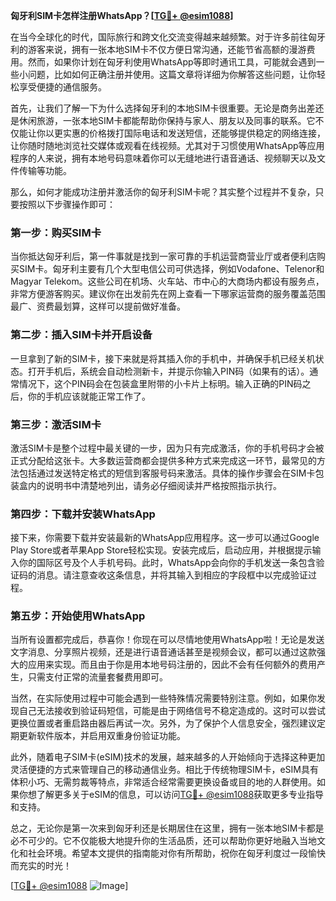 **匈牙利SIM卡怎样注册WhatsApp？[[TG💪+ @esim1088](https://t.me/s/esim1088)]**

在当今全球化的时代，国际旅行和跨文化交流变得越来越频繁。对于许多前往匈牙利的游客来说，拥有一张本地SIM卡不仅方便日常沟通，还能节省高额的漫游费用。然而，如果你计划在匈牙利使用WhatsApp等即时通讯工具，可能就会遇到一些小问题，比如如何正确注册并使用。这篇文章将详细为你解答这些问题，让你轻松享受便捷的通信服务。

首先，让我们了解一下为什么选择匈牙利的本地SIM卡很重要。无论是商务出差还是休闲旅游，一张本地SIM卡都能帮助你保持与家人、朋友以及同事的联系。它不仅能让你以更实惠的价格拨打国际电话和发送短信，还能够提供稳定的网络连接，让你随时随地浏览社交媒体或观看在线视频。尤其对于习惯使用WhatsApp等应用程序的人来说，拥有本地号码意味着你可以无缝地进行语音通话、视频聊天以及文件传输等功能。

那么，如何才能成功注册并激活你的匈牙利SIM卡呢？其实整个过程并不复杂，只要按照以下步骤操作即可：

### 第一步：购买SIM卡

当你抵达匈牙利后，第一件事就是找到一家可靠的手机运营商营业厅或者便利店购买SIM卡。匈牙利主要有几个大型电信公司可供选择，例如Vodafone、Telenor和Magyar Telekom。这些公司在机场、火车站、市中心的大商场内都设有服务点，非常方便游客购买。建议你在出发前先在网上查看一下哪家运营商的服务覆盖范围最广、资费最划算，这样可以提前做好准备。

### 第二步：插入SIM卡并开启设备

一旦拿到了新的SIM卡，接下来就是将其插入你的手机中，并确保手机已经关机状态。打开手机后，系统会自动检测新卡，并提示你输入PIN码（如果有的话）。通常情况下，这个PIN码会在包装盒里附带的小卡片上标明。输入正确的PIN码之后，你的手机应该就能正常工作了。

### 第三步：激活SIM卡

激活SIM卡是整个过程中最关键的一步，因为只有完成激活，你的手机号码才会被正式分配给这张卡。大多数运营商都会提供多种方式来完成这一环节，最常见的方法包括通过发送特定格式的短信到客服号码来激活。具体的操作步骤会在SIM卡包装盒内的说明书中清楚地列出，请务必仔细阅读并严格按照指示执行。

### 第四步：下载并安装WhatsApp

接下来，你需要下载并安装最新的WhatsApp应用程序。这一步可以通过Google Play Store或者苹果App Store轻松实现。安装完成后，启动应用，并根据提示输入你的国际区号及个人手机号码。此时，WhatsApp会向你的手机发送一条包含验证码的消息。请注意查收这条信息，并将其输入到相应的字段框中以完成验证过程。

### 第五步：开始使用WhatsApp

当所有设置都完成后，恭喜你！你现在可以尽情地使用WhatsApp啦！无论是发送文字消息、分享照片视频，还是进行语音通话甚至是视频会议，都可以通过这款强大的应用来实现。而且由于你是用本地号码注册的，因此不会有任何额外的费用产生，只需支付正常的流量套餐费用即可。

当然，在实际使用过程中可能会遇到一些特殊情况需要特别注意。例如，如果你发现自己无法接收到验证码短信，可能是由于网络信号不稳定造成的。这时可以尝试更换位置或者重启路由器后再试一次。另外，为了保护个人信息安全，强烈建议定期更新软件版本，并启用双重身份验证功能。

此外，随着电子SIM卡(eSIM)技术的发展，越来越多的人开始倾向于选择这种更加灵活便捷的方式来管理自己的移动通信业务。相比于传统物理SIM卡，eSIM具有体积小巧、无需剪裁等特点，非常适合经常需要更换设备或目的地的人群使用。如果你想了解更多关于eSIM的信息，可以访问[TG💪+ @esim1088](https://t.me/s/esim1088)获取更多专业指导和支持。

总之，无论你是第一次来到匈牙利还是长期居住在这里，拥有一张本地SIM卡都是必不可少的。它不仅能极大地提升你的生活品质，还可以帮助你更好地融入当地文化和社会环境。希望本文提供的指南能对你有所帮助，祝你在匈牙利度过一段愉快而充实的时光！

[[TG💪+ @esim1088](https://t.me/s/esim1088) ![Image](https://i.postimg.cc/4NQfJmqS/Snipaste-2025-05-13-00-14-12.png)]